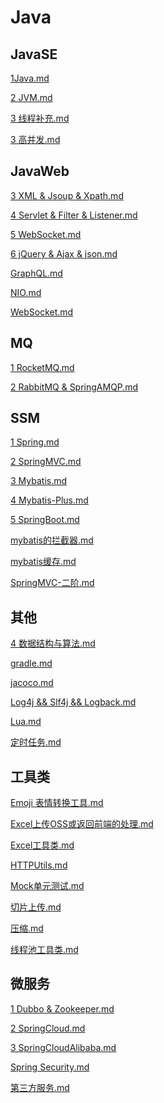 # Java

## JavaSE

  [1Java.md](JavaSE/1Java.md)

  [2 JVM.md](JavaSE/2%20JVM.md)

  [3 线程补充.md](JavaSE/3%20线程补充.md)

  [3 高并发.md](JavaSE/3%20高并发.md)

## JavaWeb

  <!-- [0 BootStrap & Vue.js & Element.md](JavaWeb/0%20BootStrap%20&%20Vue.js%20&%20Element.md)

  [0.1 前端补充.md](JavaWeb/0.1%20前端补充.md)

  [1 html & css.md](JavaWeb/1%20html%20&%20css.md)

  [2 JavaScript.md](JavaWeb/2%20JavaScript.md) -->

  [3 XML & Jsoup & Xpath.md](JavaWeb/3%20XML%20&%20Jsoup%20&%20Xpath.md)

  [4 Servlet & Filter & Listener.md](JavaWeb/4%20Servlet%20&%20Filter%20&%20Listener.md)

  [5 WebSocket.md](JavaWeb/5%20WebSocket.md)

  [6 jQuery & Ajax & json.md](JavaWeb/6%20jQuery%20&%20Ajax%20&%20json.md)

  [GraphQL.md](JavaWeb/GraphQL.md)

  <!-- [jsp & EL表达式 & JSTL.md](JavaWeb/jsp%20&%20EL表达式%20&%20JSTL.md) -->

  [NIO.md](JavaWeb/NIO.md)

  [WebSocket.md](JavaWeb/WebSocket.md)

<!-- ## JD

  [BinLake消息同步.md](JD/BinLake消息同步.md)

  [Color网关.md](JD/Color网关.md)

  [JMQ消息队列.md](JD/JMQ消息队列.md)

  [JSF远程调用.md](JD/JSF远程调用.md)

  [UMP统一监控平台.md](JD/UMP统一监控平台.md)

  [内部使用.md](JD/内部使用.md) -->

## MQ

  [1 RocketMQ.md](MQ/1%20RocketMQ.md)

  [2 RabbitMQ & SpringAMQP.md](MQ/2%20RabbitMQ%20&%20SpringAMQP.md)

## SSM

  [1 Spring.md](SSM/1%20Spring.md)

  [2 SpringMVC.md](SSM/2%20SpringMVC.md)

  [3 Mybatis.md](SSM/3%20Mybatis.md)

  [4 Mybatis-Plus.md](SSM/4%20Mybatis-Plus.md)

  [5 SpringBoot.md](SSM/5%20SpringBoot.md)

  [mybatis的拦截器.md](SSM/mybatis的拦截器.md)

  [mybatis缓存.md](SSM/mybatis缓存.md)

  [SpringMVC-二阶.md](SSM/SpringMVC-二阶.md)

## 其他

  [4 数据结构与算法.md](其他/4%20数据结构与算法.md)

  [gradle.md](其他/gradle.md)

  [jacoco.md](其他/jacoco.md)

  [Log4j && Slf4j && Logback.md](其他/Log4j%20&&%20Slf4j%20&&%20Logback.md)

  [Lua.md](其他/Lua.md)

  [定时任务.md](其他/定时任务.md)

## 工具类

  [Emoji 表情转换工具.md](工具类/Emoji%20表情转换工具.md)

  [Excel上传OSS或返回前端的处理.md](工具类/Excel上传OSS或返回前端的处理.md)

  [Excel工具类.md](工具类/Excel工具类.md)

  [HTTPUtils.md](工具类/HTTPUtils.md)

  [Mock单元测试.md](工具类/Mock单元测试.md)

  [切片上传.md](工具类/切片上传.md)

  [压缩.md](工具类/压缩.md)

  [线程池工具类.md](工具类/线程池工具类.md)

## 微服务

  [1 Dubbo & Zookeeper.md](微服务/1%20Dubbo%20&%20Zookeeper.md)

  [2 SpringCloud.md](微服务/2%20SpringCloud.md)

  [3 SpringCloudAlibaba.md](微服务/3%20SpringCloudAlibaba.md)

  [Spring Security.md](微服务/Spring%20Security.md)

  [第三方服务.md](微服务/第三方服务.md)


